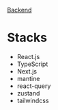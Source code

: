 [Backend](https://github.com/katayama8000/nest-api-lesson)

# Stacks
- React.js
- TypeScript
- Next.js
- mantine
- react-query
- zustand
- tailwindcss
